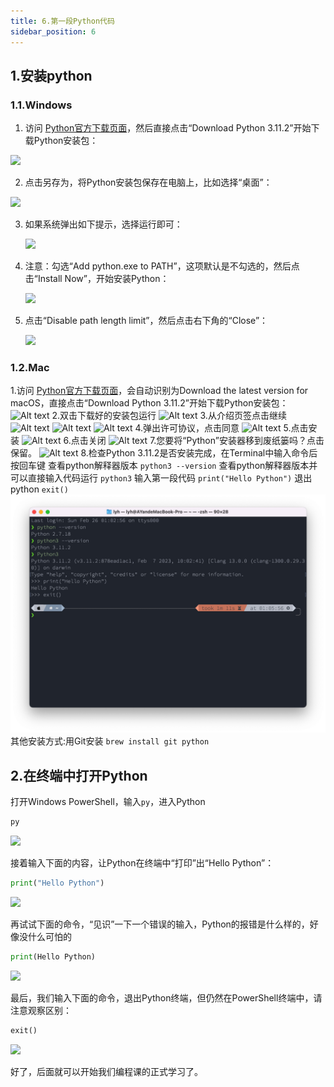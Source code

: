 ```yaml
---
title: 6.第一段Python代码
sidebar_position: 6
---
```


## 1.安装python

### 1.1.Windows

1. 访问 [Python官方下载页面](https://www.python.org/downloads/)，然后直接点击“Download Python 3.11.2”开始下载Python安装包：

![](p0-6-python.assets/image-20230222195705541.png)

2. 点击另存为，将Python安装包保存在电脑上，比如选择“桌面”：

![](p0-6-python.assets/image-20230222195857243.png)

3. 如果系统弹出如下提示，选择运行即可：

   ![](p0-6-python.assets/image-20230222200252815.png)


4. 注意：勾选“Add python.exe to PATH”，这项默认是不勾选的，然后点击“Install Now”，开始安装Python：

   ![](p0-6-python.assets/image-20230222200409378.png)

5. 点击“Disable path length limit”，然后点击右下角的“Close”：

   ![](p0-6-python.assets/image-20230222200550262.png)

### 1.2.Mac

1.访问 [Python官方下载页面](https://www.python.org/downloads/)，会自动识别为Download the latest version for macOS，直接点击“Download Python 3.11.2”开始下载Python安装包：
![Alt text](MacPython00001.jpg)
2.双击下载好的安装包运行
![Alt text](MacPython00002.jpg)
3.从介绍页签点击继续
![Alt text](MacPython00003.jpg)
![Alt text](MacPython00004.jpg)
![Alt text](MacPython00005.jpg)
4.弹出许可协议，点击同意
![Alt text](MacPython00006.jpg)
5.点击安装
![Alt text](MacPython00007.jpg)
6.点击关闭
![Alt text](MacPython00009.jpg)
7.您要将“Python”安装器移到废纸篓吗？点击保留。
![Alt text](MacPython00010.jpg)
8.检查Python 3.11.2是否安装完成，在Terminal中输入命令后按回车键
查看python解释器版本
`python3 --version`
查看python解释器版本并可以直接输入代码运行
`python3`
输入第一段代码
`print("Hello Python")`
退出python
`exit()`
![Alt text](p0-6-python.assets/MacPython00011.jpg)
其他安装方式:用Git安装
`brew install git python`



## 2.在终端中打开Python

打开Windows PowerShell，输入`py`，进入Python

```powershell
py
```

![](p0-6-python.assets/image-20230222200829479.png)

接着输入下面的内容，让Python在终端中“打印”出“Hello Python”：

``` python
print("Hello Python")
```

![](p0-6-python.assets/image-20230222201018915.png)

再试试下面的命令，“见识”一下一个错误的输入，Python的报错是什么样的，好像没什么可怕的

```python
print(Hello Python)
```

![](p0-6-python.assets/image-20230222201127859.png)

最后，我们输入下面的命令，退出Python终端，但仍然在PowerShell终端中，请注意观察区别：

```python
exit()
```

![](p0-6-python.assets/image-20230222201251544.png)

好了，后面就可以开始我们编程课的正式学习了。